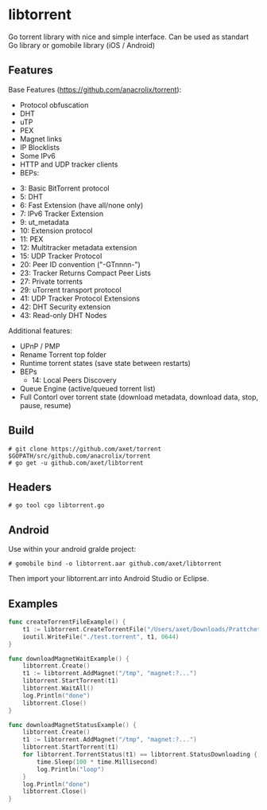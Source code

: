 # libtorrent

Go torrent library with nice and simple interface. Can be used as standart Go library or gomobile library (iOS / Android)

## Features

Base Features (https://github.com/anacrolix/torrent):

 * Protocol obfuscation
 * DHT
 * uTP
 * PEX
 * Magnet links
 * IP Blocklists
 * Some IPv6
 * HTTP and UDP tracker clients
 * BEPs:
  -  3: Basic BitTorrent protocol
  -  5: DHT
  -  6: Fast Extension (have all/none only)
  -  7: IPv6 Tracker Extension
  -  9: ut_metadata
  - 10: Extension protocol
  - 11: PEX
  - 12: Multitracker metadata extension
  - 15: UDP Tracker Protocol
  - 20: Peer ID convention ("-GTnnnn-")
  - 23: Tracker Returns Compact Peer Lists
  - 27: Private torrents
  - 29: uTorrent transport protocol
  - 41: UDP Tracker Protocol Extensions
  - 42: DHT Security extension
  - 43: Read-only DHT Nodes

Additional features:
  * UPnP / PMP
  * Rename Torrent top folder
  * Runtime torrent states (save state between restarts)
  * BEPs
    - 14: Local Peers Discovery
  * Queue Engine (active/queued torrent list)
  * Full Contorl over torrent state (download metadata, download data, stop, pause, resume)

## Build

    # git clone https://github.com/axet/torrent $GOPATH/src/github.com/anacrolix/torrent
    # go get -u github.com/axet/libtorrent

## Headers

`# go tool cgo libtorrent.go`

## Android

Use within your android gralde project:

```
# gomobile bind -o libtorrent.aar github.com/axet/libtorrent
```

Then import your libtorrent.arr into Android Studio or Eclipse.

## Examples

```go
func createTorrentFileExample() {
	t1 := libtorrent.CreateTorrentFile("/Users/axet/Downloads/Prattchet")
	ioutil.WriteFile("./test.torrent", t1, 0644)
}

func downloadMagnetWaitExample() {
	libtorrent.Create()
	t1 := libtorrent.AddMagnet("/tmp", "magnet:?...")
	libtorrent.StartTorrent(t1)
	libtorrent.WaitAll()
	log.Println("done")
	libtorrent.Close()
}

func downloadMagnetStatusExample() {
	libtorrent.Create()
	t1 := libtorrent.AddMagnet("/tmp", "magnet:?...")
	libtorrent.StartTorrent(t1)
	for libtorrent.TorrentStatus(t1) == libtorrent.StatusDownloading {
		time.Sleep(100 * time.Millisecond)
		log.Println("loop")
	}
	log.Println("done")
	libtorrent.Close()
}
```

